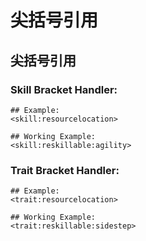 # 尖括号引用

## 尖括号引用

### Skill Bracket Handler:

    ## Example:
    <skill:resourcelocation>
    
    ## Working Example:
    <skill:reskillable:agility>
    

### Trait Bracket Handler:

    ## Example:
    <trait:resourcelocation>
    
    ## Working Example:
    <trait:reskillable:sidestep>